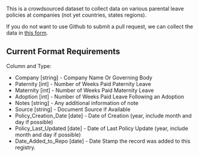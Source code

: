 This is a crowdsourced dataset to collect data on various parental leave policies at companies (not yet countries, states regions).

If you do not want to use Github to submit a pull request, we can collect the data in [this form][1].

[1]: https://docs.google.com/forms/d/1HA6RKS2DfqtYC9rwP2HjWlZ70syjSnVQ_fzTcizpkvs/viewform

## Current Format Requirements
Column and Type:

* Company [string] - Company Name Or Governing Body
* Paternity [int] - Number of Weeks Paid Paternity Leave
* Maternity [int] - Number of Weeks Paid Maternity Leave
* Adoption [int] - Number of Weeks Paid Leave Following an Adoption
* Notes [string] - Any additional information of note
* Source [string] - Document Source if Available 
* Policy_Creation_Date [date] - Date of Creation (year, include month and day if possible)
* Policy_Last_Updated [date] - Date of Last Policy Update (year, include month and day if possible)
* Date_Added_to_Repo [date] - Date Stamp the record was added to this registry.




